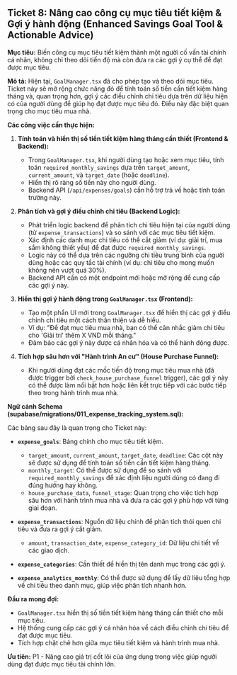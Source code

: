 ## Ticket 8: Nâng cao công cụ mục tiêu tiết kiệm & Gợi ý hành động (Enhanced Savings Goal Tool & Actionable Advice)

**Mục tiêu:** Biến công cụ mục tiêu tiết kiệm thành một người cố vấn tài chính cá nhân, không chỉ theo dõi tiến độ mà còn đưa ra các gợi ý cụ thể để đạt được mục tiêu.

**Mô tả:**
Hiện tại, `GoalManager.tsx` đã cho phép tạo và theo dõi mục tiêu. Ticket này sẽ mở rộng chức năng đó để tính toán số tiền cần tiết kiệm hàng tháng và, quan trọng hơn, gợi ý các điều chỉnh chi tiêu dựa trên dữ liệu hiện có của người dùng để giúp họ đạt được mục tiêu đó. Điều này đặc biệt quan trọng cho mục tiêu mua nhà.

**Các công việc cần thực hiện:**

1.  **Tính toán và hiển thị số tiền tiết kiệm hàng tháng cần thiết (Frontend & Backend):**
    -   Trong `GoalManager.tsx`, khi người dùng tạo hoặc xem mục tiêu, tính toán `required_monthly_savings` dựa trên `target_amount`, `current_amount`, và `target_date` (hoặc `deadline`).
    -   Hiển thị rõ ràng số tiền này cho người dùng.
    -   Backend API (`/api/expenses/goals`) cần hỗ trợ trả về hoặc tính toán trường này.

2.  **Phân tích và gợi ý điều chỉnh chi tiêu (Backend Logic):**
    -   Phát triển logic backend để phân tích chi tiêu hiện tại của người dùng (từ `expense_transactions`) và so sánh với các mục tiêu tiết kiệm.
    -   Xác định các danh mục chi tiêu có thể cắt giảm (ví dụ: giải trí, mua sắm không thiết yếu) để đạt được `required_monthly_savings`.
    -   Logic này có thể dựa trên các ngưỡng chi tiêu trung bình của người dùng hoặc các quy tắc tài chính (ví dụ: chi tiêu cho mong muốn không nên vượt quá 30%).
    -   Backend API cần có một endpoint mới hoặc mở rộng để cung cấp các gợi ý này.

3.  **Hiển thị gợi ý hành động trong `GoalManager.tsx` (Frontend):**
    -   Tạo một phần UI mới trong `GoalManager.tsx` để hiển thị các gợi ý điều chỉnh chi tiêu một cách thân thiện và dễ hiểu.
    -   Ví dụ: "Để đạt mục tiêu mua nhà, bạn có thể cân nhắc giảm chi tiêu cho 'Giải trí' thêm X VND mỗi tháng."
    -   Đảm bảo các gợi ý này được cá nhân hóa và có thể hành động được.

4.  **Tích hợp sâu hơn với "Hành trình An cư" (House Purchase Funnel):**
    -   Khi người dùng đạt các mốc tiến độ trong mục tiêu mua nhà (đã được trigger bởi `check_house_purchase_funnel` trigger), các gợi ý này có thể được làm nổi bật hơn hoặc liên kết trực tiếp với các bước tiếp theo trong hành trình mua nhà.

**Ngữ cảnh Schema (supabase/migrations/011_expense_tracking_system.sql):**

Các bảng sau đây là quan trọng cho Ticket này:

-   **`expense_goals`**: Bảng chính cho mục tiêu tiết kiệm.
    -   `target_amount`, `current_amount`, `target_date`, `deadline`: Các cột này sẽ được sử dụng để tính toán số tiền cần tiết kiệm hàng tháng.
    -   `monthly_target`: Có thể được sử dụng để so sánh với `required_monthly_savings` để xác định liệu người dùng có đang đi đúng hướng hay không.
    -   `house_purchase_data`, `funnel_stage`: Quan trọng cho việc tích hợp sâu hơn với hành trình mua nhà và đưa ra các gợi ý phù hợp với từng giai đoạn.

-   **`expense_transactions`**: Nguồn dữ liệu chính để phân tích thói quen chi tiêu và đưa ra gợi ý cắt giảm.
    -   `amount`, `transaction_date`, `expense_category_id`: Dữ liệu chi tiết về các giao dịch.

-   **`expense_categories`**: Cần thiết để hiển thị tên danh mục trong các gợi ý.

-   **`expense_analytics_monthly`**: Có thể được sử dụng để lấy dữ liệu tổng hợp về chi tiêu theo danh mục, giúp việc phân tích nhanh hơn.

**Đầu ra mong đợi:**
-   `GoalManager.tsx` hiển thị số tiền tiết kiệm hàng tháng cần thiết cho mỗi mục tiêu.
-   Hệ thống cung cấp các gợi ý cá nhân hóa về cách điều chỉnh chi tiêu để đạt được mục tiêu.
-   Tích hợp chặt chẽ hơn giữa mục tiêu tiết kiệm và hành trình mua nhà.

**Ưu tiên:** P1 - Nâng cao giá trị cốt lõi của ứng dụng trong việc giúp người dùng đạt được mục tiêu tài chính lớn.
